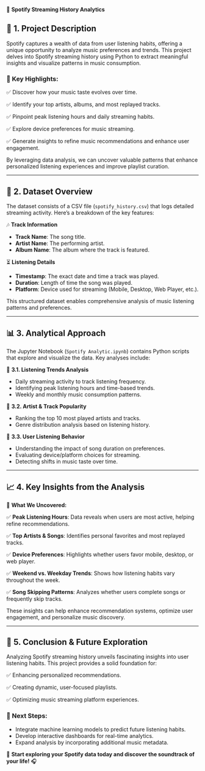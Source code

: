 🎵 **Spotify Streaming History Analytics**

## 📌 1. Project Description

Spotify captures a wealth of data from user listening habits, offering a unique opportunity to analyze music preferences and trends. This project delves into Spotify streaming history using Python to extract meaningful insights and visualize patterns in music consumption.

### 🌟 Key Highlights:

✅ Discover how your music taste evolves over time.

✅ Identify your top artists, albums, and most replayed tracks.

✅ Pinpoint peak listening hours and daily streaming habits.

✅ Explore device preferences for music streaming.

✅ Generate insights to refine music recommendations and enhance user engagement.

By leveraging data analysis, we can uncover valuable patterns that enhance personalized listening experiences and improve playlist curation.

---

## 📂 2. Dataset Overview

The dataset consists of a CSV file (`spotify_history.csv`) that logs detailed streaming activity. Here’s a breakdown of the key features:

🎶 **Track Information**
- **Track Name**: The song title.
- **Artist Name**: The performing artist.
- **Album Name**: The album where the track is featured.

⏳ **Listening Details**
- **Timestamp**: The exact date and time a track was played.
- **Duration**: Length of time the song was played.
- **Platform**: Device used for streaming (Mobile, Desktop, Web Player, etc.).

This structured dataset enables comprehensive analysis of music listening patterns and preferences.

---

## 📊 3. Analytical Approach

The Jupyter Notebook (`Spotify Analytic.ipynb`) contains Python scripts that explore and visualize the data. Key analyses include:

🔹 **3.1. Listening Trends Analysis**
- Daily streaming activity to track listening frequency.
- Identifying peak listening hours and time-based trends.
- Weekly and monthly music consumption patterns.

🔹 **3.2. Artist & Track Popularity**
- Ranking the top 10 most played artists and tracks.
- Genre distribution analysis based on listening history.

🔹 **3.3. User Listening Behavior**
- Understanding the impact of song duration on preferences.
- Evaluating device/platform choices for streaming.
- Detecting shifts in music taste over time.

---

## 📈 4. Key Insights from the Analysis

🎯 **What We Uncovered:**

✅ **Peak Listening Hours**: Data reveals when users are most active, helping refine recommendations.

✅ **Top Artists & Songs**: Identifies personal favorites and most replayed tracks.

✅ **Device Preferences**: Highlights whether users favor mobile, desktop, or web player.

✅ **Weekend vs. Weekday Trends**: Shows how listening habits vary throughout the week.

✅ **Song Skipping Patterns**: Analyzes whether users complete songs or frequently skip tracks.

These insights can help enhance recommendation systems, optimize user engagement, and personalize music discovery.

---

## 📌 5. Conclusion & Future Exploration

Analyzing Spotify streaming history unveils fascinating insights into user listening habits. This project provides a solid foundation for:

✅ Enhancing personalized recommendations.

✅ Creating dynamic, user-focused playlists.

✅ Optimizing music streaming platform experiences.

### 🚀 Next Steps:
- Integrate machine learning models to predict future listening habits.
- Develop interactive dashboards for real-time analytics.
- Expand analysis by incorporating additional music metadata.

🔎 **Start exploring your Spotify data today and discover the soundtrack of your life!** 🎧
